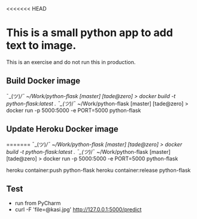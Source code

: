 <<<<<<< HEAD
# This is a small python app to add text to image.

This is an exercise and do not run this in production.

## Build Docker image

¯\_(ツ)_/¯ ~/Work/python-flask [master] [tade@zero] > docker build -t python-flask:latest .
¯\_(ツ)_/¯ ~/Work/python-flask [master] [tade@zero] > docker run -p 5000:5000 -e PORT=5000 python-flask

## Update Heroku Docker image
=======
¯\_(ツ)_/¯ ~/Work/python-flask [master] [tade@zero] > docker build -t python-flask:latest .
¯\_(ツ)_/¯ ~/Work/python-flask [master] [tade@zero] > docker run -p 5000:5000 -e PORT=5000 python-flask

heroku container:push python-flask
heroku container:release python-flask

## Test

* run from PyCharm
* curl -F 'file=@kasi.jpg' http://127.0.0.1:5000/predict